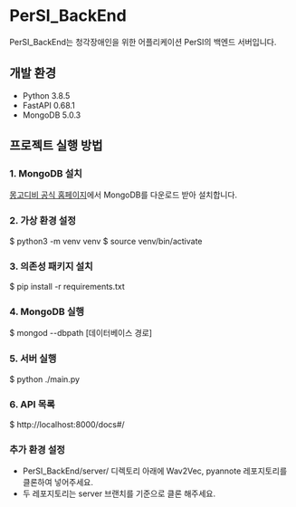 # PerSI_BackEnd

PerSI_BackEnd는 청각장애인을 위한 어플리케이션 PerSI의 백엔드 서버입니다.

## 개발 환경

- Python 3.8.5
- FastAPI 0.68.1
- MongoDB 5.0.3

## 프로젝트 실행 방법

### 1. MongoDB 설치

[몽고디비 공식 홈페이지](https://www.mongodb.com/)에서 MongoDB를 다운로드 받아 설치합니다.

### 2. 가상 환경 설정

$ python3 -m venv venv
$ source venv/bin/activate

### 3. 의존성 패키지 설치

$ pip install -r requirements.txt

### 4. MongoDB 실행

$ mongod --dbpath [데이터베이스 경로]

### 5. 서버 실행

$ python ./main.py

### 6. API 목록

$ http://localhost:8000/docs#/

### 추가 환경 설정

- PerSI_BackEnd/server/ 디렉토리 아래에 Wav2Vec, pyannote 레포지토리를 클론하여 넣어주세요.
- 두 레포지토리는 server 브랜치를 기준으로 클론 해주세요.



                   
